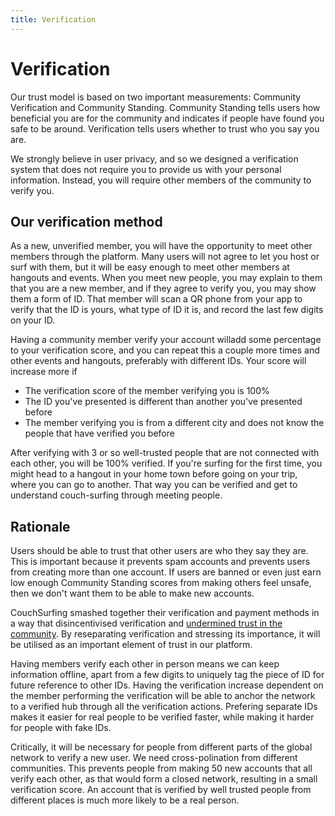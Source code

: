 ```yaml
---
title: Verification
---
```


# Verification

Our trust model is based on two important measurements: Community Verification and Community Standing. Community Standing tells users how beneficial you are for the community and indicates if people have found you safe to be around. Verification tells users whether to trust who you say you are.

We strongly believe in user privacy, and so we designed a verification system that does not require you to provide us with your personal information. Instead, you will require other members of the community to verify you.

## Our verification method

As a new, unverified member, you will have the opportunity to meet other members through the platform. Many users will not agree to let you host or surf with them, but it will be easy enough to meet other members at hangouts and events. When you meet new people, you may explain to them that you are a new member, and if they agree to verify you, you may show them a form of ID. That member will scan a QR phone from your app to verify that the ID is yours, what type of ID it is, and record the last few digits on your ID.

Having a community member verify your account willadd some percentage to your verification score, and you can repeat this a couple more times and other events and hangouts, preferably with different IDs. Your score will increase more if
 - The verification score of the member verifying you is 100%
 - The ID you've presented is different than another you've presented before
 - The member verifying you is from a different city and does not know the people that have verified you before

After verifying with 3 or so well-trusted people that are not connected with each other, you will be 100% verified. If you're surfing for the first time, you might head to a hangout in your home town before going on your trip, where you can go to another. That way you can be verified and get to understand couch-surfing through meeting people.


## Rationale

Users should be able to trust that other users are who they say they are. This is important because it prevents spam accounts and prevents users from creating more than one account. If users are banned or even just earn low enough Community Standing scores from making others feel unsafe, then we don't want them to be able to make new accounts.

CouchSurfing smashed together their verification and payment methods in a way that disincentivised verification and [undermined trust in the community](/issues/communities-and-trust). By reseparating verification and stressing its importance, it will be utilised as an important element of trust in our platform. 

Having members verify each other in person means we can keep information offline, apart from a few digits to uniquely tag the piece of ID for future reference to other IDs. Having the verification increase dependent on the member performing the verification will be able to anchor the network to a verified hub through all the verification actions. Prefering separate IDs makes it easier for real people to be verified faster, while making it harder for people with fake IDs.

Critically, it will be necessary for people from different parts of the global network to verify a new user. We need cross-polination from different communities. This prevents people from making 50 new accounts that all verify each other, as that would form a closed network, resulting in a small verification score. An account that is verified by well trusted people from different places is much more likely to be a real person.








